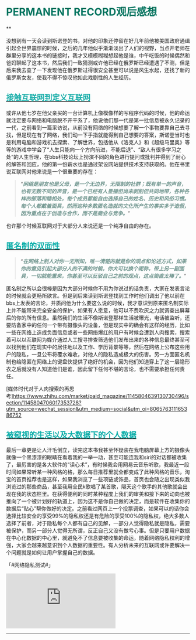 # **<font color="00745f">PERMANENT RECORD观后感想</font>** 
   **

没想到有一天会读到斯诺登的书，对他的印象还停留在好几年前他被美国政府通缉引起全世界震惊的时候，之后的几年他似乎渐渐淡出了人们的视野，当点开老师在群里分享的这本书的链接时，我才又模模糊糊想起他是谁，中午吃饭的时候偶然和爸妈聊起了这本书，然后我们一致猜测或许他已经在俄罗斯已经遭遇了不测，但是后来我去查了一下发现他在俄罗斯过得很安全甚至可以说是风生水起，还找了新的俄罗斯女友，使我不得不惊叹他如此戏剧性的人生经历。

##    [<font color="1aaea9">接触互联网到定义互联网</font>]()
   
   或许从他七岁在他父亲买的一台计算机上像模像样的写程序代码的时候，他的命运就注定要与网络和电脑脱不开干系了，他说他们那一代是第一批信息被永久记录的一代，之前看到一篇采访说，从前没有网络的时候想要了解一个事物要靠自己去寻找，但是现在有了网络，我们动一下手指就能得到自己想要的答案，斯诺登当时也是利用电脑和游戏机去探索、了解世界，包括他从《洛克人》和《超级马里奥》等等的游戏中学会了“人生只能向一个方向前进，不能后退”、“敌人有很多学习之处”的人生哲理，在bbs科技论坛上扮演不同的角色进行提问或批判并得到了耐心的解答和回应，他的第一份薪水也是通过架设网站提供技术支持获取的。他在书里说互联网对他来说是一个很重要的存在：
   >“***<font color="6f958e">网络是朋友也是父母，是一个无边界，无限制的社群；既有单一的声音，也有无数不同的声音，是一个已经有人垦殖但尚未剥削但共同地带，各种各样的部落和睦相处，每个成员都能自由选择自己的姓名、历史和风俗习惯。每个人都戴着面具，然而这种多数匿名造就的文化所产生的事实多于造假，因为重点在于创造与合作，而不是商业与竞争。</font>***”
   
   也许那个时候互联网对于大部分人来说还是一个纯净自由的存在。
   
## [<font color="laaea9">匿名制的双面性</font> ]() 

   >“***<font color="6f958e">在网络上别人对你一无所知，唯一清楚的就是你的观点和论述方式，如果你的意见引起大部分人的不满的时候，你大可以换个昵称，带上另一副面具，一切就能重来，你甚至可以反驳自己之前的观点，这点简直太棒了。</font>***”
   
   匿名制之所以会很棒是因为大部分时候你不用为你说过的话负责，大家在发表言论的时候就会更畅所欲言。但是到后来读到斯诺登找到工作时他们调出了他以前在bbs上发表的言论，并质问他为什么要这么说的时候，我才意识到原来匿名制实际上并不能带来完全安全的保护，如果有人愿意，他可以不费吹灰之力就调查出屏幕后的你的所有信息。虽然我们的生活不像斯诺登那样生活被曝光，电话被监听，还要防备家中的任何一个带有摄像头的设备，但是现实中的确会有这样的经历，比如一些在网络上造成负面信息或者一些网络爆红的用户有时候会遭到人肉搜索，搜索着可以以互联网为媒介通过人工搜寻排查筛选他们发布出来的各种信息最终甚至可以找到他们在现实中的居住地以及工作、学历背景等等，然后在网络上公布这些用户的隐私，一旦公布将覆水难收，对他人的隐私造成极大的伤害。另一方面匿名机制也给隐匿在网络上的键盘侠提供了绝好的机会，因为他们知道穿上了这一层隐形衣之后就没有人知道他们是谁，因此留下任何不堪的言论，也不需要承担任何责任。
 
   [媒体时代对于人肉搜索的再思考]<https://www.zhihu.com/market/paid_magazine/1145804639130730496/section/1145804706017353728?utm_source=wechat_session&utm_medium=social&utm_oi=806576311165386752>   
## [<font color="laaea9">被窥视的生活以及大数据下的个人数据</font>]()

最后一章更是让人汗毛倒立，读完这本书我甚至怀疑装在我电脑屏幕上方的摄像头就像一个黑漆漆的眼睛在看着我的一举一动，甚至可能连我和siri的对话都被收集了，最厉害的是各大软件的“读心术”，有时候我会用网易云音乐听歌，我最近一段时间如果常听某一种风格的格，那么每日推荐里就全都变成了此种风格的音乐，淘宝的首页推荐也是这样，如果我浏览了一些项链或饰品，首页也会随之出现类似我浏览过的那些商品，甚至我用全民k歌唱了某首歌，隔天这个歌手的其他歌就会出现在我的状态栏里。在获得便利的同时某种程度上我们的审美和接下来的动向也被推向了一个被计划好的轨道上，因为这不是你自己做的决定，而是软件在收集你的数据后“贴心”帮你做好的决定。之前看过网页上一个投票调查，如果可以的话你会选择比较安全的享受99%的隐私权还是有危险的享受100%的隐私权，绝大多数人选择了前者，对于隐私每个人都有自己的见解，一部分人觉得隐私就是隐私，需要被保护，而另一部分人觉得无所谓，反正自己又没有做亏心事。但是只要用户数据在中心化数据的中心里，就避免不了信息要被收集的命运，随着网络隐私权利的增强，大家会越来越意识到个人数据的重要性。有人分析未来的互联网或许要解决一个问题就是如何让用户掌握自己的数据。

「#网络隐私测试#」
<iframe src="http://player.bilibili.com/player.html?aid=22244585&cid=36811471&page=1" scrolling="no" border="0" frameborder="no" framespacing="0" allowfullscreen="true"> </iframe>
  
   ******